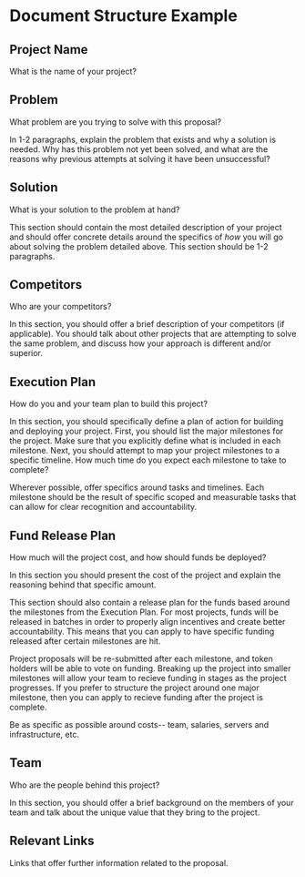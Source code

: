 # Document Structure Example

## Project Name
What is the name of your project? 

## Problem
What problem are you trying to solve with this proposal? 

In 1-2 paragraphs, explain the problem that exists and why a solution is needed. Why has this problem not yet been solved, and what are the reasons why previous attempts at solving it have been unsuccessful?  

## Solution
What is your solution to the problem at hand? 

This section should contain the most detailed description of your project and should offer concrete details around the specifics of _how_ you will go about solving the problem detailed above. This section should be 1-2 paragraphs. 

## Competitors
Who are your competitors? 

In this section, you should offer a brief description of your competitors (if applicable). You should talk about other projects that are attempting to solve the same problem, and discuss how your approach is different and/or superior. 

## Execution Plan
How do you and your team plan to build this project? 

In this section, you should specifically define a plan of action for building and deploying your project. First, you should list the major milestones for the project. Make sure that you explicitly define what is included in each milestone. Next, you should attempt to map your project milestones to a specific timeline. How much time do you expect each milestone to take to complete? 

Wherever possible, offer specifics around tasks and timelines. Each milestone should be the result of specific scoped and measurable tasks that can allow for clear recognition and accountability. 

## Fund Release Plan
How much will the project cost, and how should funds be deployed? 

In this section you should present the cost of the project and explain the reasoning behind that specific amount. 

This section should also contain a release plan for the funds based around the milestones from the Execution Plan. For most projects, funds will be released in batches in order to properly align incentives and create better accountability. This means that you can apply to have specific funding released after certain milestones are hit.

Project proposals will be re-submitted after each milestone, and token holders will be able to vote on funding. Breaking up the project into smaller milestones will allow your team to recieve funding in stages as the project progresses. If you prefer to structure the project around one major milestone, then you can apply to recieve funding after the project is complete.  

Be as specific as possible around costs-- team, salaries, servers and infrastructure, etc. 

## Team
Who are the people behind this project? 

In this section, you should offer a brief background on the members of your team and talk about the unique value that they bring to the project. 

## Relevant Links
Links that offer further information related to the proposal. 
